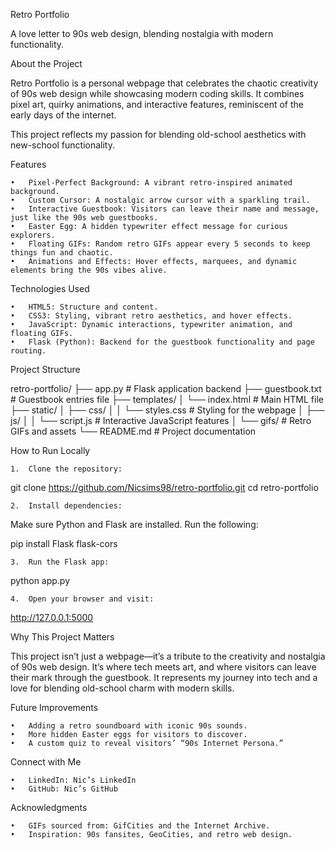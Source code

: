 Retro Portfolio

A love letter to 90s web design, blending nostalgia with modern functionality.

About the Project

Retro Portfolio is a personal webpage that celebrates the chaotic creativity of 90s web design while showcasing modern coding skills. It combines pixel art, quirky animations, and interactive features, reminiscent of the early days of the internet.

This project reflects my passion for blending old-school aesthetics with new-school functionality.

Features

	•	Pixel-Perfect Background: A vibrant retro-inspired animated background.
	•	Custom Cursor: A nostalgic arrow cursor with a sparkling trail.
	•	Interactive Guestbook: Visitors can leave their name and message, just like the 90s web guestbooks.
	•	Easter Egg: A hidden typewriter effect message for curious explorers.
	•	Floating GIFs: Random retro GIFs appear every 5 seconds to keep things fun and chaotic.
	•	Animations and Effects: Hover effects, marquees, and dynamic elements bring the 90s vibes alive.

Technologies Used

	•	HTML5: Structure and content.
	•	CSS3: Styling, vibrant retro aesthetics, and hover effects.
	•	JavaScript: Dynamic interactions, typewriter animation, and floating GIFs.
	•	Flask (Python): Backend for the guestbook functionality and page routing.

Project Structure

retro-portfolio/
├── app.py                    # Flask application backend
├── guestbook.txt             # Guestbook entries file
├── templates/
│   └── index.html            # Main HTML file
├── static/
│   ├── css/
│   │   └── styles.css        # Styling for the webpage
│   ├── js/
│   │   └── script.js         # Interactive JavaScript features
│   └── gifs/                 # Retro GIFs and assets
└── README.md                 # Project documentation

How to Run Locally

	1.	Clone the repository:

git clone https://github.com/Nicsims98/retro-portfolio.git
cd retro-portfolio


	2.	Install dependencies:
Make sure Python and Flask are installed. Run the following:

pip install Flask flask-cors


	3.	Run the Flask app:

python app.py


	4.	Open your browser and visit:

http://127.0.0.1:5000



Why This Project Matters

This project isn’t just a webpage—it’s a tribute to the creativity and nostalgia of 90s web design. It’s where tech meets art, and where visitors can leave their mark through the guestbook. It represents my journey into tech and a love for blending old-school charm with modern skills.

Future Improvements

	•	Adding a retro soundboard with iconic 90s sounds.
	•	More hidden Easter eggs for visitors to discover.
	•	A custom quiz to reveal visitors’ “90s Internet Persona.”

Connect with Me

	•	LinkedIn: Nic’s LinkedIn
	•	GitHub: Nic’s GitHub

Acknowledgments

	•	GIFs sourced from: GifCities and the Internet Archive.
	•	Inspiration: 90s fansites, GeoCities, and retro web design.

